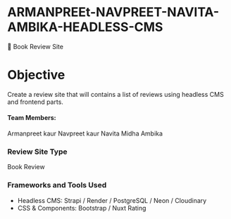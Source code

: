 # ARMANPREEt-NAVPREET-NAVITA-AMBIKA-HEADLESS-CMS
 📖 Book Review Site 

# Objective
Create a review site that will contains a list of reviews using headless CMS and frontend parts.

#### Team Members:

Armanpreet kaur
Navpreet kaur
Navita Midha
Ambika
  
### Review Site Type
Book Review

### Frameworks and Tools Used
- Headless CMS: Strapi / Render / PostgreSQL / Neon / Cloudinary
- CSS & Components: Bootstrap / Nuxt Rating

